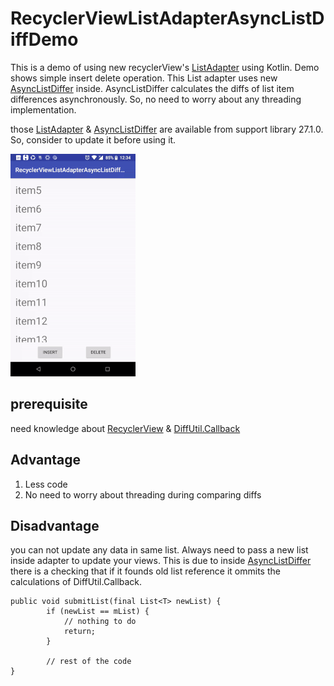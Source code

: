 # RecyclerViewListAdapterAsyncListDiffDemo

This is a demo of using new recyclerView's [ListAdapter](https://developer.android.com/reference/android/support/v7/recyclerview/extensions/ListAdapter.html) using Kotlin. Demo shows simple insert delete operation. This List adapter uses new [AsyncListDiffer](https://developer.android.com/reference/android/support/v7/recyclerview/extensions/AsyncListDiffer.html) inside. AsyncListDiffer calculates the diffs of list item differences asynchronously. So, no need to worry about any threading implementation.

those [ListAdapter](https://developer.android.com/reference/android/support/v7/recyclerview/extensions/ListAdapter.html) & [AsyncListDiffer](https://developer.android.com/reference/android/support/v7/recyclerview/extensions/AsyncListDiffer.html) are available from support library 27.1.0. So, consider to update it before using it.

![Demo](demo/demo.gif "demo.")


## prerequisite
need knowledge about [RecyclerView](https://developer.android.com/reference/android/support/v7/widget/RecyclerView.html) & [DiffUtil.Callback](https://developer.android.com/reference/android/support/v7/util/DiffUtil.Callback.html)


## Advantage
1. Less code
2. No need to worry about threading during comparing diffs

## Disadvantage
you can not update any data in same list. Always need to pass a new list inside adapter to update your views. This is due to inside [AsyncListDiffer](https://developer.android.com/reference/android/support/v7/recyclerview/extensions/AsyncListDiffer.html) there is a checking that if it founds old list reference it ommits the calculations of DiffUtil.Callback.
```
public void submitList(final List<T> newList) {
        if (newList == mList) {
            // nothing to do
            return;
        }

        // rest of the code
}
```

